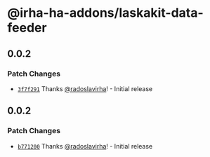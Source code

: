 # @irha-ha-addons/laskakit-data-feeder

## 0.0.2

### Patch Changes

- [`3f7f291`](https://github.com/radoslavirha/ha-addons/commit/3f7f291cba09f889d345c1d5b9dd12cf412519f4) Thanks [@radoslavirha](https://github.com/radoslavirha)! - Initial release

## 0.0.2

### Patch Changes

- [`b771200`](https://github.com/radoslavirha/ha-addons/commit/b771200f366bfdcdddabd85830bb43af71667354) Thanks [@radoslavirha](https://github.com/radoslavirha)! - Initial release
